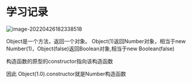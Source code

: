 # 学习记录

![image-20220426182338518](C:\Users\Administrator\AppData\Roaming\Typora\typora-user-images\image-20220426182338518.png)

Object是一个方法，返回一个对象。 Object(1)返回Number对象，相当于new Number(1)，Object(false)返回Boolean对象,相当于new Boolean(false)

构造函数的原型的constructor指向该构造函数

因此 Object(1.0).constructor就是Number构造函数

